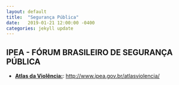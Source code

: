 ```yaml
---
layout: default
title:  "Segurança Pública"
date:   2019-01-21 12:00:00 -0400
categories: jekyll update
---
```


## IPEA - FÓRUM BRASILEIRO DE SEGURANÇA PÚBLICA

-   **[Atlas da Violência:](http://www.ipea.gov.br/atlasviolencia/)**: http://www.ipea.gov.br/atlasviolencia/
